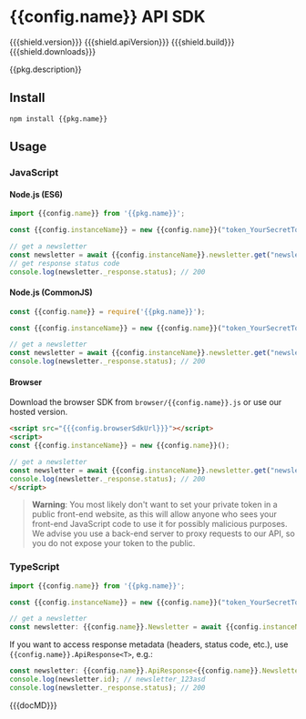 # {{config.name}} API SDK

{{{shield.version}}}
{{{shield.apiVersion}}}
{{{shield.build}}}
{{{shield.downloads}}}

{{pkg.description}}

## Install
```shell
npm install {{pkg.name}}
```

## Usage
### JavaScript
#### Node.js (ES6)
```js
import {{config.name}} from '{{pkg.name}}';

const {{config.instanceName}} = new {{config.name}}("token_YourSecretToken123");

// get a newsletter
const newsletter = await {{config.instanceName}}.newsletter.get("newsletter_123asd");
// get response status code
console.log(newsletter._response.status); // 200
```

#### Node.js (CommonJS)
```js
const {{config.name}} = require('{{pkg.name}}');

const {{config.instanceName}} = new {{config.name}}("token_YourSecretToken123");

// get a newsletter
const newsletter = await {{config.instanceName}}.newsletter.get("newsletter_123asd");
console.log(newsletter._response.status); // 200
```

#### Browser
Download the browser SDK from `browser/{{config.name}}.js` or use our hosted version.
```html
<script src="{{{config.browserSdkUrl}}}"></script>
<script>
const {{config.instanceName}} = new {{config.name}}();

// get a newsletter
const newsletter = await {{config.instanceName}}.newsletter.get("newsletter_123asd");
console.log(newsletter._response.status); // 200
</script>
```
> **Warning**: You most likely don't want to set your private token in a public front-end website, as this will allow anyone who sees your front-end JavaScript code to use it for possibly malicious purposes. We advise you use a back-end server to proxy requests to our API, so you do not expose your token to the public.

### TypeScript
```ts
import {{config.name}} from '{{pkg.name}}';

const {{config.instanceName}} = new {{config.name}}("token_YourSecretToken123");

// get a newsletter
const newsletter: {{config.name}}.Newsletter = await {{config.instanceName}}.newsletter.get("newsletter_123asd");
```
If you want to access response metadata (headers, status code, etc.), use `{{config.name}}.ApiResponse<T>`, e.g.:
```ts
const newsletter: {{config.name}}.ApiResponse<{{config.name}}.Newsletter> = await {{config.instanceName}}.newsletter.get("newsletter_123asd");
console.log(newsletter.id); // newsletter_123asd
console.log(newsletter._response.status); // 200
```

{{{docMD}}}
